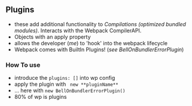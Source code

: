 ## Plugins
- these add additional functionality to _Compilations (optimized bundled modules)_. Interacts with the Webpack CompilerAPI.
- Objects with an apply property
- allows the developer (_me_) to 'hook' into the webpack lifecycle
- Webpack comes with BuiltIn Plugins! (_see BellOnBundlerErrorPlugin_)

### How To use
- introduce the ```plugins: []``` into wp config
- apply the plugin with ``` new **pluginName**```
- ... here with ```new BellOnBundlerErrorPlugin()```
- 80% of wp is plugins